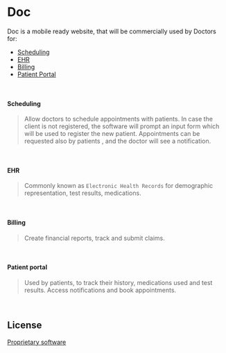 # Doc

Doc is a mobile ready website, that will be commercially used by Doctors for:
  - [Scheduling](#scheduling)
  - [EHR](#ehr)
  - [Billing](#billing)
  - [Patient Portal](#patient-portal)
 
&nbsp;
#### Scheduling
> Allow doctors to schedule appointments with patients.
> In case the client is not registered, the software will prompt an input form which will be used to register the new patient.
> Appointments can be requested also by patients , and the doctor will see a notification.

&nbsp;
#### EHR
> Commonly known as `Electronic Health Records` for demographic representation, test results, medications.

&nbsp;
#### Billing
>Create financial reports, track and submit claims.

&nbsp;
#### Patient portal
>Used by patients, to track their history, medications used and test results.
>Access notifications and book appointments.


&nbsp;
&nbsp;
&nbsp;

License
----
[Proprietary software](https://en.wikipedia.org/wiki/Software_license)